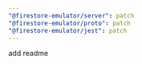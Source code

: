 ```yaml
---
"@firestore-emulator/server": patch
"@firestore-emulator/proto": patch
"@firestore-emulator/jest": patch
---
```


add readme
